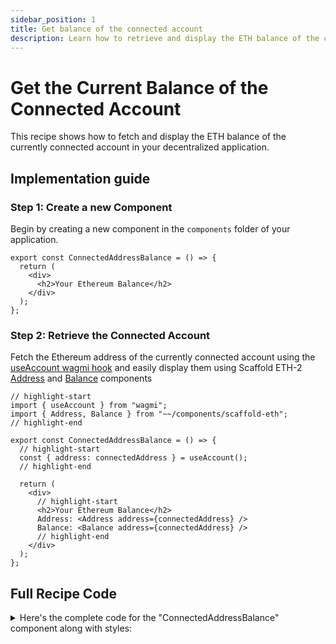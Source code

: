 ```yaml
---
sidebar_position: 1
title: Get balance of the connected account
description: Learn how to retrieve and display the ETH balance of the connected account in your dApp.
---
```


# Get the Current Balance of the Connected Account

This recipe shows how to fetch and display the ETH balance of the currently connected account in your decentralized application.

## Implementation guide

### Step 1: Create a new Component

Begin by creating a new component in the `components` folder of your application.

```tsx title="components/ConnectedAddressBalance.tsx"
export const ConnectedAddressBalance = () => {
  return (
    <div>
      <h2>Your Ethereum Balance</h2>
    </div>
  );
};
```

### Step 2: Retrieve the Connected Account

Fetch the Ethereum address of the currently connected account using the [useAccount wagmi hook](https://wagmi.sh/react/hooks/useAccount) and easily display them using Scaffold ETH-2 [Address](/components/Address) and [Balance](/components/Balance) components

```tsx title="components/ConnectedAddressBalance.tsx"
// highlight-start
import { useAccount } from "wagmi";
import { Address, Balance } from "~~/components/scaffold-eth";
// highlight-end

export const ConnectedAddressBalance = () => {
  // highlight-start
  const { address: connectedAddress } = useAccount();
  // highlight-end

  return (
    <div>
      // highlight-start
      <h2>Your Ethereum Balance</h2>
      Address: <Address address={connectedAddress} />
      Balance: <Balance address={connectedAddress} />
      // highlight-end
    </div>
  );
};
```

## Full Recipe Code

<details>
<summary>Here's the complete code for the "ConnectedAddressBalance" component along with styles:</summary>

```tsx
import { useAccount } from "wagmi";
import { Address, Balance } from "~~/components/scaffold-eth";

export const ConnectedAddressBalance = () => {
  const { address: connectedAddress } = useAccount();

  return (
    <div className="bg-base-300 p-6 rounded-lg max-w-md mx-auto mt-6">
      <h2 className="text-lg font-bold mb-2">Your Ethereum Balance</h2>

      <div className="text-sm font-semibold mb-2">
        Address: <Address address={connectedAddress} />
      </div>

      <div className="text-sm font-semibold">
        Balance: <Balance address={connectedAddress} />
      </div>
    </div>
  );
};
```

</details>
